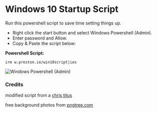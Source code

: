 # Windows 10 Startup Script
Run this powershell script to save time setting things up.

- Right click the start button and select Windows Powershell (Admin).
- Enter password and Allow.
- Copy & Paste the script below:

**Powershell Script:**

`irm w.preston.ie/win10script|iex`

![Windows Powershell (Admin)](https://share.preston.ie/nOuPDmmE/download/Image%202021-06-15%20at%206.34.39%20PM.png)

### Credits
modified script from a [chris titus](https://github.com/ChrisTitusTech/win10script)

free background photos from [pngtree.com](https://pngtree.com/free-backgrounds)